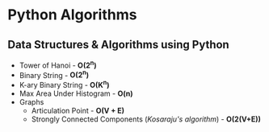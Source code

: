 # Python Algorithms

## Data Structures &amp; Algorithms using Python

* Tower of Hanoi - __O(2<sup>n</sup>)__
* Binary String - __O(2<sup>n</sup>)__
* K-ary Binary String - __O(K<sup>n</sup>)__
* Max Area Under Histogram - __O(n)__
* Graphs
    * Articulation Point - __O(V + E)__
    * Strongly Connected Components (_Kosaraju's algorithm_) - __O(2(V+E))__